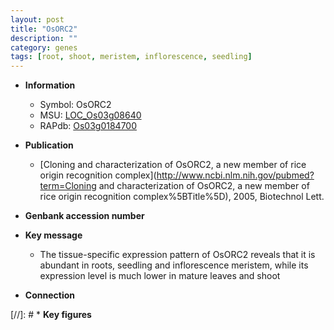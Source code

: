 ```yaml
---
layout: post
title: "OsORC2"
description: ""
category: genes
tags: [root, shoot, meristem, inflorescence, seedling]
---
```


* **Information**  
    + Symbol: OsORC2  
    + MSU: [LOC_Os03g08640](http://rice.plantbiology.msu.edu/cgi-bin/ORF_infopage.cgi?orf=LOC_Os03g08640)  
    + RAPdb: [Os03g0184700](http://rapdb.dna.affrc.go.jp/viewer/gbrowse_details/irgsp1?name=Os03g0184700)  

* **Publication**  
    + [Cloning and characterization of OsORC2, a new member of rice origin recognition complex](http://www.ncbi.nlm.nih.gov/pubmed?term=Cloning and characterization of OsORC2, a new member of rice origin recognition complex%5BTitle%5D), 2005, Biotechnol Lett.

* **Genbank accession number**  

* **Key message**  
    + The tissue-specific expression pattern of OsORC2 reveals that it is abundant in roots, seedling and inflorescence meristem, while its expression level is much lower in mature leaves and shoot

* **Connection**  

[//]: # * **Key figures**  


